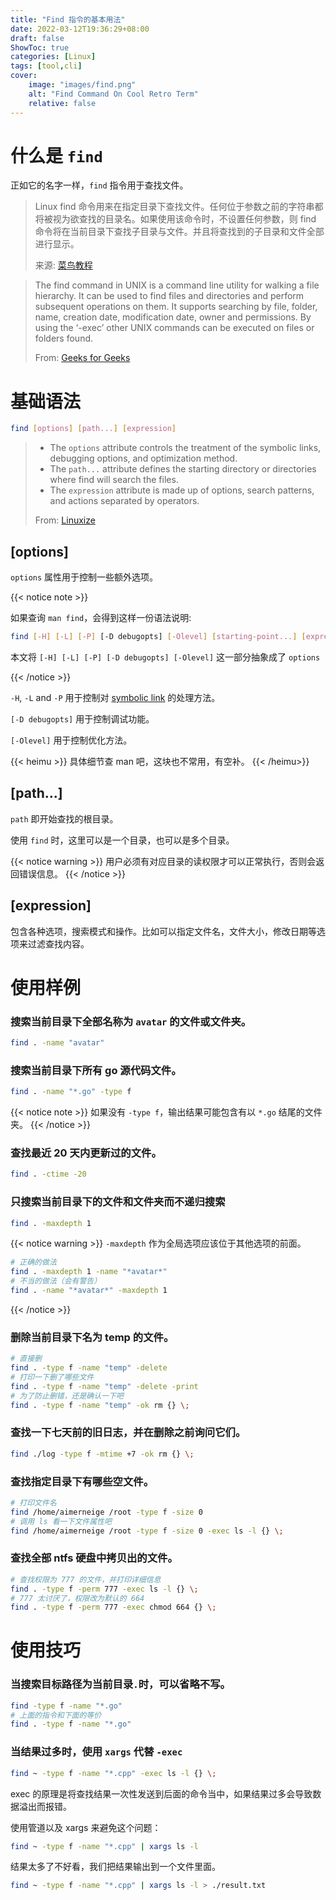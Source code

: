 ```yaml
---
title: "Find 指令的基本用法"
date: 2022-03-12T19:36:29+08:00
draft: false
ShowToc: true
categories: [Linux]
tags: [tool,cli]
cover:
    image: "images/find.png"
    alt: "Find Command On Cool Retro Term"
    relative: false
---
```


# 什么是 `find`

正如它的名字一样，`find` 指令用于查找文件。

> Linux find 命令用来在指定目录下查找文件。任何位于参数之前的字符串都将被视为欲查找的目录名。如果使用该命令时，不设置任何参数，则 find 命令将在当前目录下查找子目录与文件。并且将查找到的子目录和文件全部进行显示。
> 
> 来源: [菜鸟教程](https://www.runoob.com/linux/linux-comm-find.html)

> The find command in UNIX is a command line utility for walking a file hierarchy. It can be used to find files and directories and perform subsequent operations on them. It supports searching by file, folder, name, creation date, modification date, owner and permissions. By using the ‘-exec’ other UNIX commands can be executed on files or folders found.
> 
> From: [Geeks for Geeks](https://www.geeksforgeeks.org/find-command-in-linux-with-examples/)

# 基础语法

```bash
find [options] [path...] [expression]
```

> - The `options` attribute controls the treatment of the symbolic links, debugging options, and optimization method.
> - The `path...` attribute defines the starting directory or directories where find will search the files.
> - The `expression` attribute is made up of options, search patterns, and actions separated by operators.
> 
> From: [Linuxize](https://linuxize.com/post/how-to-find-files-in-linux-using-the-command-line/)

## [options]

`options` 属性用于控制一些额外选项。

{{< notice note >}}

如果查询 `man find`，会得到这样一份语法说明:

```bash
find [-H] [-L] [-P] [-D debugopts] [-Olevel] [starting-point...] [expression]
```

本文将 `[-H] [-L] [-P] [-D debugopts] [-Olevel]` 这一部分抽象成了 `options`

{{< /notice >}}

`-H`, `-L` and `-P` 用于控制对 [symbolic link](https://en.wikipedia.org/wiki/Symbolic_link) 的处理方法。

`[-D debugopts]` 用于控制调试功能。
 
`[-Olevel]` 用于控制优化方法。

{{< heimu >}}
具体细节查 man 吧，这块也不常用，有空补。
{{< /heimu>}}

## [path...]

`path` 即开始查找的根目录。

使用 `find` 时，这里可以是一个目录，也可以是多个目录。

{{< notice warning >}}
用户必须有对应目录的读权限才可以正常执行，否则会返回错误信息。
{{< /notice >}}

## [expression]

包含各种选项，搜索模式和操作。比如可以指定文件名，文件大小，修改日期等选项来过滤查找内容。

# 使用样例

### 搜索当前目录下全部名称为 `avatar` 的文件或文件夹。

```bash
find . -name "avatar"
```

### 搜索当前目录下所有 go 源代码文件。

```bash
find . -name "*.go" -type f
```

{{< notice note >}}
如果没有 `-type f`，输出结果可能包含有以 `*.go` 结尾的文件夹。
{{< /notice >}}

### 查找最近 20 天内更新过的文件。

```bash
find . -ctime -20
```

### 只搜索当前目录下的文件和文件夹而不递归搜索

```bash
find . -maxdepth 1
```

{{< notice warning >}}
`-maxdepth` 作为全局选项应该位于其他选项的前面。

```bash
# 正确的做法
find . -maxdepth 1 -name "*avatar*"
# 不当的做法（会有警告）
find . -name "*avatar*" -maxdepth 1
```
{{< /notice >}}

### 删除当前目录下名为 temp 的文件。

```bash
# 直接删
find . -type f -name "temp" -delete
# 打印一下删了哪些文件
find . -type f -name "temp" -delete -print
# 为了防止删错，还是确认一下吧
find . -type f -name "temp" -ok rm {} \;
```

### 查找一下七天前的旧日志，并在删除之前询问它们。

```bash
find ./log -type f -mtime +7 -ok rm {} \;
```

### 查找指定目录下有哪些空文件。

```bash
# 打印文件名
find /home/aimerneige /root -type f -size 0
# 调用 ls 看一下文件属性吧
find /home/aimerneige /root -type f -size 0 -exec ls -l {} \;
```

### 查找全部 ntfs 硬盘中拷贝出的文件。

```bash
# 查找权限为 777 的文件，并打印详细信息
find . -type f -perm 777 -exec ls -l {} \;
# 777 太讨厌了，权限改为默认的 664
find . -type f -perm 777 -exec chmod 664 {} \;
```

# 使用技巧

###  当搜索目标路径为当前目录`.`时，可以省略不写。

```bash
find -type f -name "*.go"
# 上面的指令和下面的等价
find . -type f -name "*.go"
```

### 当结果过多时，使用 `xargs` 代替 `-exec`

```bash
find ~ -type f -name "*.cpp" -exec ls -l {} \;
```
exec 的原理是将查找结果一次性发送到后面的命令当中，如果结果过多会导致数据溢出而报错。

使用管道以及 xargs 来避免这个问题：

```bash
find ~ -type f -name "*.cpp" | xargs ls -l
```

结果太多了不好看，我们把结果输出到一个文件里面。

```bash
find ~ -type f -name "*.cpp" | xargs ls -l > ./result.txt
```

